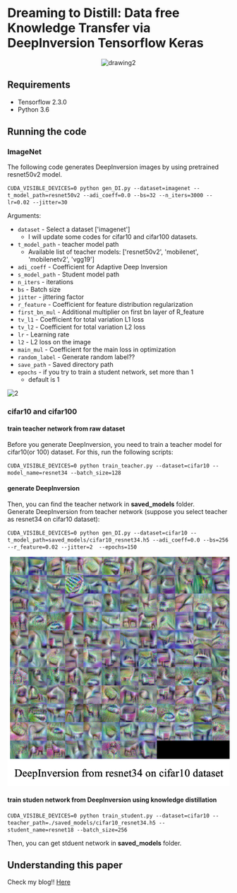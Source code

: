 # Dreaming to Distill: Data free Knowledge Transfer via DeepInversion Tensorflow Keras

<p align="center">
	<img src="./assets/fig1.gif" alt="drawing2" width="500"/>
</p>

## Requirements

- Tensorflow 2.3.0 
- Python 3.6


## Running the code

### ImageNet

The following code generates DeepInversion images by using pretrained resnet50v2 model. 

```shell
CUDA_VISIBLE_DEVICES=0 python gen_DI.py --dataset=imagenet --t_model_path=resnet50v2 --adi_coeff=0.0 --bs=32 --n_iters=3000 --lr=0.02 --jitter=30
```

Arguments:

- `dataset` - Select a dataset ['imagenet']
	- I will update some codes for cifar10 and cifar100 datasets.
- `t_model_path` - teacher model path
	- Available list of teacher models: ['resnet50v2', 'mobilenet', 'mobilenetv2', 'vgg19']
- `adi_coeff` - Coefficient for Adaptive Deep Inversion
- `s_model_path` - Student model path
- `n_iters` - iterations
- `bs` - Batch size
- `jitter` - jittering factor
- `r_feature` - Coefficient for feature distribution regularization
- `first_bn_mul` - Additional multiplier on first bn layer of R_feature
- `tv_l1` - Coefficient for total variation L1 loss
- `tv_l2` - Coefficient for total variation L2 loss
- `lr` - Learning rate
- `l2` - L2 loss on the image
- `main_mul` - Coefficient for the main loss in optimization
- `random_label` - Generate random label??
- `save_path` - Saved directory path
- `epochs` - if you try to train a student network, set more than 1
	- default is 1

![2](./assets/fig2.png)

### cifar10 and cifar100


#### train teacher network from raw dataset
Before you generate DeepInversion, you need to train a teacher model for cifar10(or 100) dataset. For this, run the following scripts: 

```shell
CUDA_VISIBLE_DEVICES=0 python train_teacher.py --dataset=cifar10 --model_name=resnet34 --batch_size=128
```

#### generate DeepInversion
Then, you can find the teacher network in **saved_models** folder.  
Generate DeepInversion from teacher network (suppose you select teacher as resnet34 on cifar10 dataset):

```shell
CUDA_VISIBLE_DEVICES=0 python gen_DI.py --dataset=cifar10 --t_model_path=saved_models/cifar10_resnet34.h5 --adi_coeff=0.0 --bs=256 --r_feature=0.02 --jitter=2  --epochs=150
```
<p align="center">
	<img src="./assets/fig3.png" alt="cifa10_resenet34" width="800"/>
</p>


#### train studen network from DeepInversion using knowledge distillation

```shell
CUDA_VISIBLE_DEVICES=0 python train_student.py --dataset=cifar10 --teacher_path=./saved_models/cifar10_resnet34.h5 --student_name=resnet18 --batch_size=256
```

Then, you can get stduent network in **saved_models** folder.


## Understanding this paper

Check my blog!!
[Here](https://da2so.github.io/2020-08-18-Dreaming_to_Distill_Data-free_Knowledge_Transfer_via_DeepInversion/)